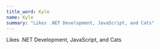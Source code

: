 ```yaml
---
title_word: Kyle
name: Kyle
summary: "Likes .NET Development, JavaScript, and Cats"
---
```



Likes .NET Development, JavaScript, and Cats
